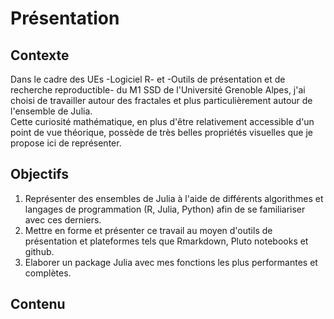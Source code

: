 # Présentation

## Contexte

Dans le cadre des UEs -Logiciel R- et -Outils de présentation et de recherche reproductible- du M1 SSD de l'Université Grenoble Alpes, j'ai choisi de travailler autour des fractales et plus particulièrement autour de l'ensemble de Julia.\
Cette curiosité mathématique, en plus d'être relativement accessible d'un point de vue théorique, possède de très belles propriétés visuelles que je propose ici de représenter. 

## Objectifs

1. Représenter des ensembles de Julia à l'aide de différents algorithmes et langages de programmation (R, Julia, Python) afin de se familiariser avec ces derniers.
2. Mettre en forme et présenter ce travail au moyen d'outils de présentation et plateformes tels que Rmarkdown, Pluto notebooks et github.
3. Elaborer un package Julia avec mes fonctions les plus performantes et complètes. 

## Contenu
